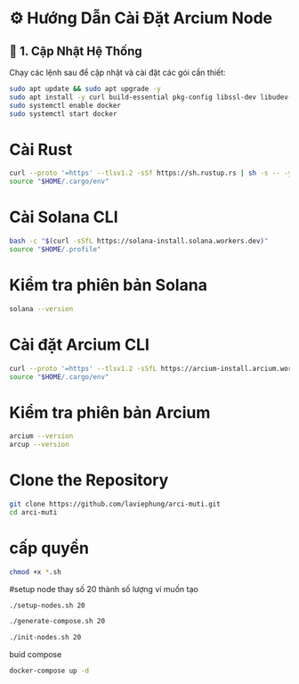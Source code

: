 # ⚙️ Hướng Dẫn Cài Đặt Arcium Node

## 🧩 1. Cập Nhật Hệ Thống

Chạy các lệnh sau để cập nhật và cài đặt các gói cần thiết:

```bash
sudo apt update && sudo apt upgrade -y
sudo apt install -y curl build-essential pkg-config libssl-dev libudev-dev git docker.io docker-compose openssl
sudo systemctl enable docker
sudo systemctl start docker
````
# Cài Rust
```bash
curl --proto '=https' --tlsv1.2 -sSf https://sh.rustup.rs | sh -s -- -y
source "$HOME/.cargo/env"
````

# Cài Solana CLI
```bash
bash -c "$(curl -sSfL https://solana-install.solana.workers.dev)"
source "$HOME/.profile"
````

# Kiểm tra phiên bản Solana
```bash
solana --version
````
# Cài đặt Arcium CLI
```bash
curl --proto '=https' --tlsv1.2 -sSfL https://arcium-install.arcium.workers.dev/ | bash
source "$HOME/.cargo/env"
````

# Kiểm tra phiên bản Arcium
```bash
arcium --version
arcup --version
````
# Clone the Repository
```bash
git clone https://github.com/laviephung/arci-muti.git
cd arci-muti
````
# cấp quyền
```bash
chmod +x *.sh
````
#setup node
thay số 20 thành số lượng ví muốn tạo
```bash
./setup-nodes.sh 20
````
```bash
./generate-compose.sh 20
````
```bash
./init-nodes.sh 20
````
buid compose
```bash
docker-compose up -d
````













